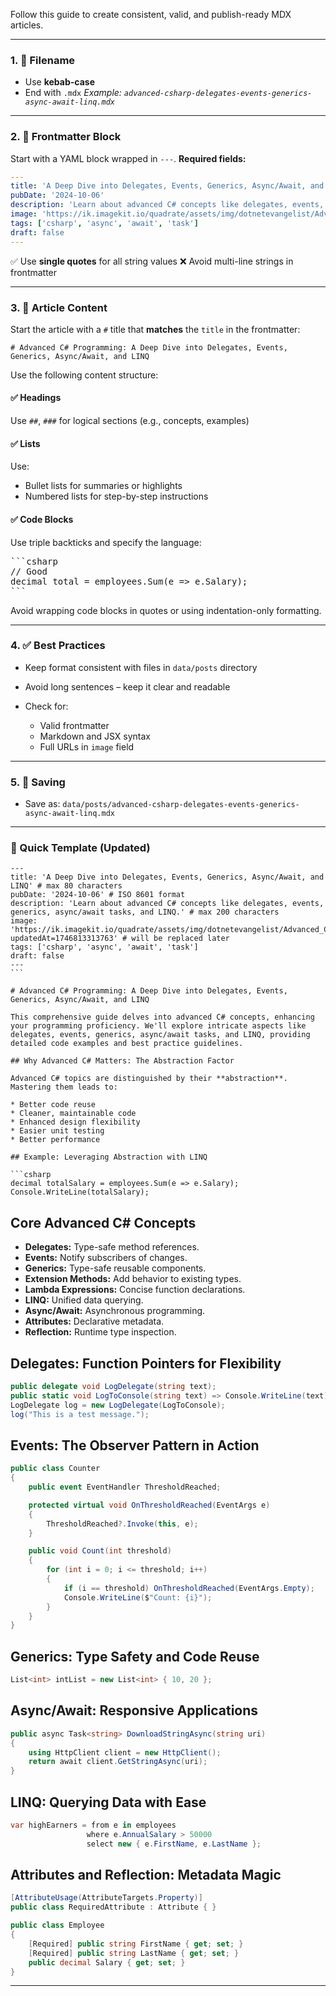 Follow this guide to create consistent, valid, and publish-ready MDX articles.

---

### 1. 📄 Filename

* Use **kebab-case**
* End with `.mdx`
  *Example: `advanced-csharp-delegates-events-generics-async-await-linq.mdx`*

---

### 2. 🔖 Frontmatter Block

Start with a YAML block wrapped in `---`.
**Required fields:**

```yaml
---
title: 'A Deep Dive into Delegates, Events, Generics, Async/Await, and LINQ'
pubDate: '2024-10-06'
description: 'Learn about advanced C# concepts like delegates, events, generics, async/await tasks, and LINQ.'
image: 'https://ik.imagekit.io/quadrate/assets/img/dotnetevangelist/Advanced_C_Programming_Delegates_Events_Generics_Async_Await_and_LINQ.jpg?updatedAt=1746813313763'
tags: ['csharp', 'async', 'await', 'task']
draft: false
---
```

✅ Use **single quotes** for all string values
❌ Avoid multi-line strings in frontmatter

---

### 3. 📝 Article Content

Start the article with a `#` title that **matches** the `title` in the frontmatter:

```mdx
# Advanced C# Programming: A Deep Dive into Delegates, Events, Generics, Async/Await, and LINQ
```

Use the following content structure:

#### ✅ Headings

Use `##`, `###` for logical sections (e.g., concepts, examples)

#### ✅ Lists

Use:

* Bullet lists for summaries or highlights
* Numbered lists for step-by-step instructions

#### ✅ Code Blocks

Use triple backticks and specify the language:

<pre>
```csharp
// Good
decimal total = employees.Sum(e => e.Salary);
```
</pre>

Avoid wrapping code blocks in quotes or using indentation-only formatting.

---

### 4. ✅ Best Practices

* Keep format consistent with files in `data/posts` directory
* Avoid long sentences – keep it clear and readable
* Check for:

  * Valid frontmatter
  * Markdown and JSX syntax
  * Full URLs in `image` field

---

### 5. 📁 Saving

* Save as:
  `data/posts/advanced-csharp-delegates-events-generics-async-await-linq.mdx`

---

### 🧩 Quick Template (Updated)

````mdx
---
title: 'A Deep Dive into Delegates, Events, Generics, Async/Await, and LINQ' # max 80 characters
pubDate: '2024-10-06' # ISO 8601 format
description: 'Learn about advanced C# concepts like delegates, events, generics, async/await tasks, and LINQ.' # max 200 characters
image: 'https://ik.imagekit.io/quadrate/assets/img/dotnetevangelist/Advanced_C_Programming_Delegates_Events_Generics_Async_Await_and_LINQ.jpg?updatedAt=1746813313763' # will be replaced later
tags: ['csharp', 'async', 'await', 'task']
draft: false
---
```

# Advanced C# Programming: A Deep Dive into Delegates, Events, Generics, Async/Await, and LINQ

This comprehensive guide delves into advanced C# concepts, enhancing your programming proficiency. We'll explore intricate aspects like delegates, events, generics, async/await tasks, and LINQ, providing detailed code examples and best practice guidelines.

## Why Advanced C# Matters: The Abstraction Factor

Advanced C# topics are distinguished by their **abstraction**. Mastering them leads to:

* Better code reuse
* Cleaner, maintainable code
* Enhanced design flexibility
* Easier unit testing
* Better performance

## Example: Leveraging Abstraction with LINQ

```csharp
decimal totalSalary = employees.Sum(e => e.Salary);
Console.WriteLine(totalSalary);
````

## Core Advanced C# Concepts

* **Delegates:** Type-safe method references.
* **Events:** Notify subscribers of changes.
* **Generics:** Type-safe reusable components.
* **Extension Methods:** Add behavior to existing types.
* **Lambda Expressions:** Concise function declarations.
* **LINQ:** Unified data querying.
* **Async/Await:** Asynchronous programming.
* **Attributes:** Declarative metadata.
* **Reflection:** Runtime type inspection.

## Delegates: Function Pointers for Flexibility

```csharp
public delegate void LogDelegate(string text);
public static void LogToConsole(string text) => Console.WriteLine(text);
LogDelegate log = new LogDelegate(LogToConsole);
log("This is a test message.");
```

## Events: The Observer Pattern in Action

```csharp
public class Counter
{
    public event EventHandler ThresholdReached;

    protected virtual void OnThresholdReached(EventArgs e)
    {
        ThresholdReached?.Invoke(this, e);
    }

    public void Count(int threshold)
    {
        for (int i = 0; i <= threshold; i++)
        {
            if (i == threshold) OnThresholdReached(EventArgs.Empty);
            Console.WriteLine($"Count: {i}");
        }
    }
}
```

## Generics: Type Safety and Code Reuse

```csharp
List<int> intList = new List<int> { 10, 20 };
```

## Async/Await: Responsive Applications

```csharp
public async Task<string> DownloadStringAsync(string uri)
{
    using HttpClient client = new HttpClient();
    return await client.GetStringAsync(uri);
}
```

## LINQ: Querying Data with Ease

```csharp
var highEarners = from e in employees
                 where e.AnnualSalary > 50000
                 select new { e.FirstName, e.LastName };
```

## Attributes and Reflection: Metadata Magic

```csharp
[AttributeUsage(AttributeTargets.Property)]
public class RequiredAttribute : Attribute { }

public class Employee
{
    [Required] public string FirstName { get; set; }
    [Required] public string LastName { get; set; }
    public decimal Salary { get; set; }
}
```

---

